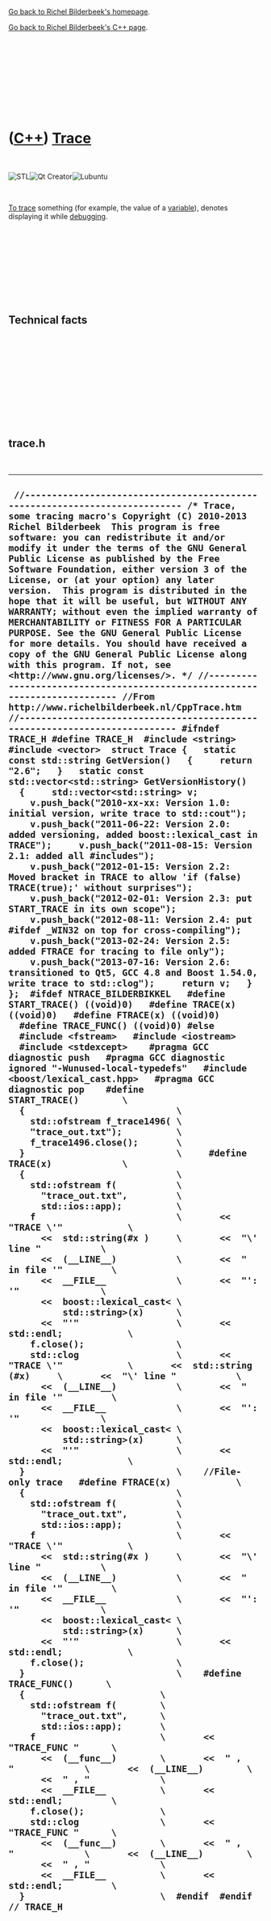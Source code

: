 [Go back to Richel Bilderbeek's homepage](index.htm).

[Go back to Richel Bilderbeek's C++ page](Cpp.htm).

 

 

 

 

 

([C++](Cpp.htm)) [Trace](CppTrace.htm)
======================================

 

![STL](PicStl.png)![Qt
Creator](PicQtCreator.png)![Lubuntu](PicLubuntu.png)

 

[To trace](CppTrace.htm) something (for example, the value of a
[variable](CppVariable.htm)), denotes displaying it while
[debugging](CppDebug.htm).

 

 

 

 

 

Technical facts
---------------

 

 

 

 

 

 

trace.h
-------

 

  ---------------------------------------------------------------------------------------------------------------------------------------------------------------------------------------------------------------------------------------------------------------------------------------------------------------------------------------------------------------------------------------------------------------------------------------------------------------------------------------------------------------------------------------------------------------------------------------------------------------------------------------------------------------------------------------------------------------------------------------------------------------------------------------------------------------------------------------------------------------------------------------------------------------------------------------------------------------------------------------------------------------------------------------------------------------------------------------------------------------------------------------------------------------------------------------------------------------------------------------------------------------------------------------------------------------------------------------------------------------------------------------------------------------------------------------------------------------------------------------------------------------------------------------------------------------------------------------------------------------------------------------------------------------------------------------------------------------------------------------------------------------------------------------------------------------------------------------------------------------------------------------------------------------------------------------------------------------------------------------------------------------------------------------------------------------------------------------------------------------------------------------------------------------------------------------------------------------------------------------------------------------------------------------------------------------------------------------------------------------------------------------------------------------------------------------------------------------------------------------------------------------------------------------------------------------------------------------------------------------------------------------------------------------------------------------------------------------------------------------------------------------------------------------------------------------------------------------------------------------------------------------------------------------------------------------------------------------------------------------------------------------------------------------------------------------------------------------------------------------------------------------------------------------------------------------------------------------------------------------------------------------------------------------------------------------------------------------------------------------------------------------------------------------------------------------------------------------------------------------------------------------------------------------------------------------------------------------------------------------------------------------------------------------------------------------------------------------------------------------------------------------------------------------------------------------------------------------------------------------------------------------------------------------------------------------------------------------------------------------------------------------------------------------------------------------------------------------------------------------------------------------------------------------------------------------------------------------------------------------------------------------------------------------------------------------------------------------------------------------------------------------------------------------------------------------------------------------------------------------------------------------------------------------------------------------------------------------------------------------------------------------------------------------------------------------------------------------------------------------------------------------------------------------------------------------------------------------------------------------------------------------------------------------------------------------------------------------------------------------------------------------------------------------------------------------------------------------------------------------------------------------------------------
  ` //--------------------------------------------------------------------------- /* Trace, some tracing macro's Copyright (C) 2010-2013 Richel Bilderbeek  This program is free software: you can redistribute it and/or modify it under the terms of the GNU General Public License as published by the Free Software Foundation, either version 3 of the License, or (at your option) any later version.  This program is distributed in the hope that it will be useful, but WITHOUT ANY WARRANTY; without even the implied warranty of MERCHANTABILITY or FITNESS FOR A PARTICULAR PURPOSE. See the GNU General Public License for more details. You should have received a copy of the GNU General Public License along with this program. If not, see <http://www.gnu.org/licenses/>. */ //--------------------------------------------------------------------------- //From http://www.richelbilderbeek.nl/CppTrace.htm //--------------------------------------------------------------------------- #ifndef TRACE_H #define TRACE_H  #include <string> #include <vector>  struct Trace {   static const std::string GetVersion()   {     return "2.6";   }   static const std::vector<std::string> GetVersionHistory()   {     std::vector<std::string> v;     v.push_back("2010-xx-xx: Version 1.0: initial version, write trace to std::cout");     v.push_back("2011-06-22: Version 2.0: added versioning, added boost::lexical_cast in TRACE");     v.push_back("2011-08-15: Version 2.1: added all #includes");     v.push_back("2012-01-15: Version 2.2: Moved bracket in TRACE to allow 'if (false) TRACE(true);' without surprises");     v.push_back("2012-02-01: Version 2.3: put START_TRACE in its own scope");     v.push_back("2012-08-11: Version 2.4: put #ifdef _WIN32 on top for cross-compiling");     v.push_back("2013-02-24: Version 2.5: added FTRACE for tracing to file only");     v.push_back("2013-07-16: Version 2.6: transitioned to Qt5, GCC 4.8 and Boost 1.54.0, write trace to std::clog");     return v;   } };  #ifdef NTRACE_BILDERBIKKEL   #define START_TRACE() ((void)0)   #define TRACE(x) ((void)0)   #define FTRACE(x) ((void)0)   #define TRACE_FUNC() ((void)0) #else   #include <fstream>   #include <iostream>   #include <stdexcept>    #pragma GCC diagnostic push   #pragma GCC diagnostic ignored "-Wunused-local-typedefs"   #include <boost/lexical_cast.hpp>   #pragma GCC diagnostic pop    #define START_TRACE()        \   {                            \     std::ofstream f_trace1496( \     "trace_out.txt");          \     f_trace1496.close();       \   }                            \     #define TRACE(x)             \   {                            \     std::ofstream f(           \       "trace_out.txt",         \       std::ios::app);          \     f                          \       << "TRACE \'"            \       <<  std::string(#x )     \       <<  "\' line "           \       <<  (__LINE__)           \       <<  " in file '"         \       <<  __FILE__             \       <<  "': '"               \       <<  boost::lexical_cast< \           std::string>(x)      \       <<  "'"                  \       << std::endl;            \     f.close();                 \     std::clog                  \       << "TRACE \'"            \       <<  std::string (#x)     \       <<  "\' line "           \       <<  (__LINE__)           \       <<  " in file '"         \       <<  __FILE__             \       <<  "': '"               \       <<  boost::lexical_cast< \           std::string>(x)      \       <<  "'"                  \       << std::endl;            \   }                            \    //File-only trace   #define FTRACE(x)            \   {                            \     std::ofstream f(           \       "trace_out.txt",         \       std::ios::app);          \     f                          \       << "TRACE \'"            \       <<  std::string(#x )     \       <<  "\' line "           \       <<  (__LINE__)           \       <<  " in file '"         \       <<  __FILE__             \       <<  "': '"               \       <<  boost::lexical_cast< \           std::string>(x)      \       <<  "'"                  \       << std::endl;            \     f.close();                 \   }                            \    #define TRACE_FUNC()      \   {                         \     std::ofstream f(        \       "trace_out.txt",      \       std::ios::app);       \     f                       \       << "TRACE_FUNC "      \       <<  (__func__)        \       <<  " , "             \       <<  (__LINE__)        \       <<  " , "             \       <<  __FILE__          \       << std::endl;         \     f.close();              \     std::clog               \       << "TRACE_FUNC "      \       <<  (__func__)        \       <<  " , "             \       <<  (__LINE__)        \       <<  " , "             \       <<  __FILE__          \       << std::endl;         \   }                         \  #endif  #endif // TRACE_H`
  ---------------------------------------------------------------------------------------------------------------------------------------------------------------------------------------------------------------------------------------------------------------------------------------------------------------------------------------------------------------------------------------------------------------------------------------------------------------------------------------------------------------------------------------------------------------------------------------------------------------------------------------------------------------------------------------------------------------------------------------------------------------------------------------------------------------------------------------------------------------------------------------------------------------------------------------------------------------------------------------------------------------------------------------------------------------------------------------------------------------------------------------------------------------------------------------------------------------------------------------------------------------------------------------------------------------------------------------------------------------------------------------------------------------------------------------------------------------------------------------------------------------------------------------------------------------------------------------------------------------------------------------------------------------------------------------------------------------------------------------------------------------------------------------------------------------------------------------------------------------------------------------------------------------------------------------------------------------------------------------------------------------------------------------------------------------------------------------------------------------------------------------------------------------------------------------------------------------------------------------------------------------------------------------------------------------------------------------------------------------------------------------------------------------------------------------------------------------------------------------------------------------------------------------------------------------------------------------------------------------------------------------------------------------------------------------------------------------------------------------------------------------------------------------------------------------------------------------------------------------------------------------------------------------------------------------------------------------------------------------------------------------------------------------------------------------------------------------------------------------------------------------------------------------------------------------------------------------------------------------------------------------------------------------------------------------------------------------------------------------------------------------------------------------------------------------------------------------------------------------------------------------------------------------------------------------------------------------------------------------------------------------------------------------------------------------------------------------------------------------------------------------------------------------------------------------------------------------------------------------------------------------------------------------------------------------------------------------------------------------------------------------------------------------------------------------------------------------------------------------------------------------------------------------------------------------------------------------------------------------------------------------------------------------------------------------------------------------------------------------------------------------------------------------------------------------------------------------------------------------------------------------------------------------------------------------------------------------------------------------------------------------------------------------------------------------------------------------------------------------------------------------------------------------------------------------------------------------------------------------------------------------------------------------------------------------------------------------------------------------------------------------------------------------------------------------------------------------------------------------------------------------------------------

 

 

 

 

 

[Go back to Richel Bilderbeek's C++ page](Cpp.htm).

[Go back to Richel Bilderbeek's homepage](index.htm).

 

[![Valid XHTML 1.0 Strict](valid-xhtml10.png){width="88"
height="31"}](http://validator.w3.org/check?uri=referer)

This page has been created by the [tool](Tools.htm)
[CodeToHtml](ToolCodeToHtml.htm)
